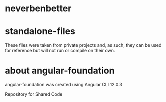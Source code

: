 # neverbenbetter

# standalone-files
These files were taken from private projects and, as such, they can be used for reference but will not run or compile on their own.

# about angular-foundation
angular-foundation was created using Angular CLI 12.0.3

Repository for Shared Code
